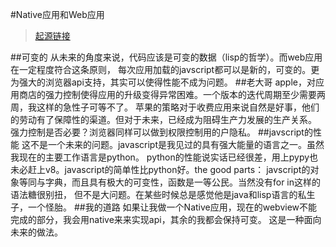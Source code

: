 #Native应用和Web应用
> [起源链接](http://www.keakon.net/2013/06/19/%E5%8E%9F%E7%94%9F%E5%BA%94%E7%94%A8vsHTM)

##可变的
从未来的角度来说，代码应该是可变的数据（lisp的哲学）。而web应用在一定程度符合这条原则，
每次应用加载的javscript都可以是新的，可变的。更为强大的浏览器api支持，其实可以使得性能不成为问题。
##老大哥
apple，对应用商店的强力控制使得应用的升级变得异常困难。一个版本的迭代周期至少需要两周，我这样的急性子可等不了。
苹果的策略对于收费应用来说自然是好事，他们的劳动有了保障性的渠道。但对于未来，已经成为阻碍生产力发展的生产关系。
强力控制是否必要？浏览器同样可以做到权限控制用的户隐私。
##javscript的性能
这不是一个未来的问题。javascript是我见过的具有强大能量的语言之一。虽然我现在的主要工作语言是python。
python的性能说实话已经很差，用上pypy也未必赶上v8。javascript的简单性比python好。the good parts：
javscript的对象等同与字典，而且具有极大的可变性，函数是一等公民。当然没有for in这样的语法糖很别扭，
但不是大问题。在某些时候总是感觉他是java和lisp语言的私生子，一个怪胎。
##我的道路
如果让我做一个Native应用，现在的webview不能完成的部分，我会用native来来实现api，其余的我都会保持可变。
这是一种面向未来的做法。


